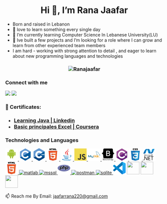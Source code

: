 <h1 align="center" > Hi 👋,  I’m Rana Jaafar </h1>


- Born and raised in Lebanon
- 👀 love to learn something every single day
- 🌱 I’m currently learning Computer Science In Lebanese University(LU)
- 💞️ Ive built a few projects and I’m looking for a role where I can grow and learn from other experienced team members
- I am hard - working with strong attention to detail , and eager to learn about new programming languages and technologies
<h3><p align="center"> <img src="https://komarev.com/ghpvc/?username=Ranajaafar&label=Profile%20views&color=6805D3&style=flat" alt="Ranajaafar" /> </p></h3>
<h3> Connect with me</h3>
<a href="https://www.linkedin.com/in/rana-jaafar/" target = "_blank"><img src = "https://img.shields.io/badge/Linkedin-blue?style=for-the-badge"/></a> 
<a href="mailto:jaafarrana220@gmail.com" target = "_blank"><img src = "https://img.shields.io/badge/email-gray?style=for-the-badge"/></a> 

 <h3>📜 Certificates:<h3>
  
- [Learning Java | Linkedin](https://www.linkedin.com/learning/certificates/b1b2d725904a02177ce290772df8acdc754437c44caf334258c38ff57b95487f)
- [Basic principales Excel | Coursera](https://www.coursera.org/account/accomplishments/certificate/6L7JKA2JV989)

<h3>Technologies and Languages</h3>
<p align="left"> 
  <a href="https://developer.android.com" target="_blank" rel="noreferrer"> <img src="https://raw.githubusercontent.com/devicons/devicon/master/icons/android/android-original-wordmark.svg" alt="android" width="40" height="40"/> </a>
   <a href="https://www.cprogramming.com/" target="_blank" rel="noreferrer"> <img src="https://raw.githubusercontent.com/devicons/devicon/master/icons/c/c-original.svg" alt="c" width="40" height="40"/> </a> 
  <a href="https://www.w3schools.com/cpp/" target="_blank" rel="noreferrer"> <img src="https://raw.githubusercontent.com/devicons/devicon/master/icons/cplusplus/cplusplus-original.svg" alt="cplusplus" width="40" height="40"/> </a>
  <a href="https://www.w3.org/html/" target="_blank" rel="noreferrer"> <img src="https://raw.githubusercontent.com/devicons/devicon/master/icons/html5/html5-original-wordmark.svg" alt="html5" width="40" height="40"/> </a>
   <a href="https://www.java.com" target="_blank" rel="noreferrer"> <img src="https://raw.githubusercontent.com/devicons/devicon/master/icons/java/java-original.svg" alt="java" width="40" height="40"/> </a> <a href="https://developer.mozilla.org/en-US/docs/Web/JavaScript" target="_blank" rel="noreferrer"> <img src="https://raw.githubusercontent.com/devicons/devicon/master/icons/javascript/javascript-original.svg" alt="javascript" width="40" height="40"/> </a>
    <a href="https://www.mysql.com/" target="_blank" rel="noreferrer"> <img src="https://raw.githubusercontent.com/devicons/devicon/master/icons/mysql/mysql-original-wordmark.svg" alt="mysql" width="40" height="40"/> </a>
  <a href="https://getbootstrap.com" target="_blank" rel="noreferrer"> <img src="https://raw.githubusercontent.com/devicons/devicon/master/icons/bootstrap/bootstrap-plain-wordmark.svg" alt="bootstrap" width="40" height="40"/> </a> <a href="https://www.w3schools.com/cs/" target="_blank" rel="noreferrer"> <img src="https://raw.githubusercontent.com/devicons/devicon/master/icons/csharp/csharp-original.svg" alt="csharp" width="40" height="40"/> </a> <a href="https://www.w3schools.com/css/" target="_blank" rel="noreferrer"> <img src="https://raw.githubusercontent.com/devicons/devicon/master/icons/css3/css3-original-wordmark.svg" alt="css3" width="40" height="40"/> </a> <a href="https://dotnet.microsoft.com/" target="_blank" rel="noreferrer"> <img src="https://raw.githubusercontent.com/devicons/devicon/master/icons/dot-net/dot-net-original-wordmark.svg" alt="dotnet" width="40" height="40"/> </a>  <a href="https://www.w3.org/html/" target="_blank" rel="noreferrer"> <img src="https://raw.githubusercontent.com/devicons/devicon/master/icons/html5/html5-original-wordmark.svg" alt="html5" width="40" height="40"/> </a> <a href="https://www.mathworks.com/" target="_blank" rel="noreferrer"> <img src="https://upload.wikimedia.org/wikipedia/commons/2/21/Matlab_Logo.png" alt="matlab" width="40" height="40"/> </a> <a href="https://www.microsoft.com/en-us/sql-server" target="_blank" rel="noreferrer"> <img src="https://www.svgrepo.com/show/303229/microsoft-sql-server-logo.svg" alt="mssql" width="40" height="40"/> </a> <a href="https://www.php.net" target="_blank" rel="noreferrer"> <img src="https://raw.githubusercontent.com/devicons/devicon/master/icons/php/php-original.svg" alt="php" width="40" height="40"/> </a> <a href="https://postman.com" target="_blank" rel="noreferrer"> <img src="https://www.vectorlogo.zone/logos/getpostman/getpostman-icon.svg" alt="postman" width="40" height="40"/> </a> <a href="https://www.sqlite.org/" target="_blank" rel="noreferrer"> <img src="https://www.vectorlogo.zone/logos/sqlite/sqlite-icon.svg" alt="sqlite" width="40" height="40"/> </a> 
  <a href="https://visualstudio.microsoft.com/"> <img  alt="VS Code" src="https://raw.githubusercontent.com/devicons/devicon/2ae2a900d2f041da66e950e4d48052658d850630/icons/vscode/vscode-original.svg" width="40px"/></a>
  <a href="https://netbeans.apache.org/" ><img src="https://www.file-extensions.org/imgs/app-icon/128/5149/netbeans-icon.png" width="40" height="40" /></a>
 <a href="https://www.visual-paradigm.com/" ><img src="https://alternative.me/media/256/visual-paradigm-icon-57wmhewxxy8w6htr-c.png" width="40" height="40" /></a>
 <a href="https://www.sap.com/products/technology-platform/powerdesigner-data-modeling-tools.html" > <img src="https://www.file-extensions.org/imgs/app-icon/128/2182/powerdesigner-icon.png" width="40" height="40" /></a>
 
<br/>
</p>



📫 Reach me By Email:
jaafarrana220@gmail.com
<br/><br/>

<!--
<p><img align="left" src="https://github-readme-stats.vercel.app/api/top-langs?username=Ranajaafar&show_icons=true&locale=en&layout=compact" alt="ranajaafar" /></p>
-->
<!--
<p><img align="left" src="https://github-readme-stats.vercel.app/api/top-langs?username=Ranajaafar&show_icons=true&locale=en&layout=compact" alt="Ranajaafar" /></p>

<p>&nbsp;<img align="center" src="https://github-readme-stats.vercel.app/api?username=Ranajaafar&show_icons=true&locale=en" alt="Ranajaafar" /></p>

<p><img align="center" src="https://github-readme-streak-stats.herokuapp.com/?user=Ranajaafar&" alt="Ranajaafar" /></p>-->
